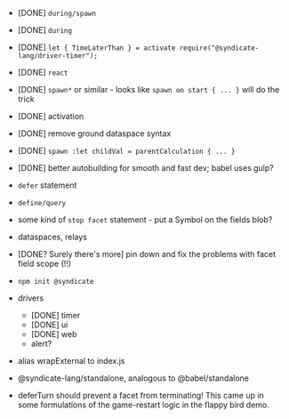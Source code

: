  - [DONE] `during/spawn`
 - [DONE] `during`
 - [DONE] `let { TimeLaterThan } = activate require("@syndicate-lang/driver-timer");`
 - [DONE] `react`
 - [DONE] `spawn*` or similar - looks like `spawn on start { ... }` will do the trick
 - [DONE] activation
 - [DONE] remove ground dataspace syntax
 - [DONE] `spawn :let childVal = parentCalculation { ... }`
 - [DONE] better autobuilding for smooth and fast dev; babel uses gulp?

 - `defer` statement
 - `define/query`
 - some kind of `stop facet` statement - put a Symbol on the fields blob?

 - dataspaces, relays

 - [DONE? Surely there's more] pin down and fix the problems with facet field scope (!!)

 - `npm init @syndicate`

 - drivers
    - [DONE] timer
    - [DONE] ui
    - [DONE] web
    - alert?

 - alias wrapExternal to index.js

 - @syndicate-lang/standalone, analogous to @babel/standalone

 - deferTurn should prevent a facet from terminating! This came up in
   some formulations of the game-restart logic in the flappy bird
   demo.
